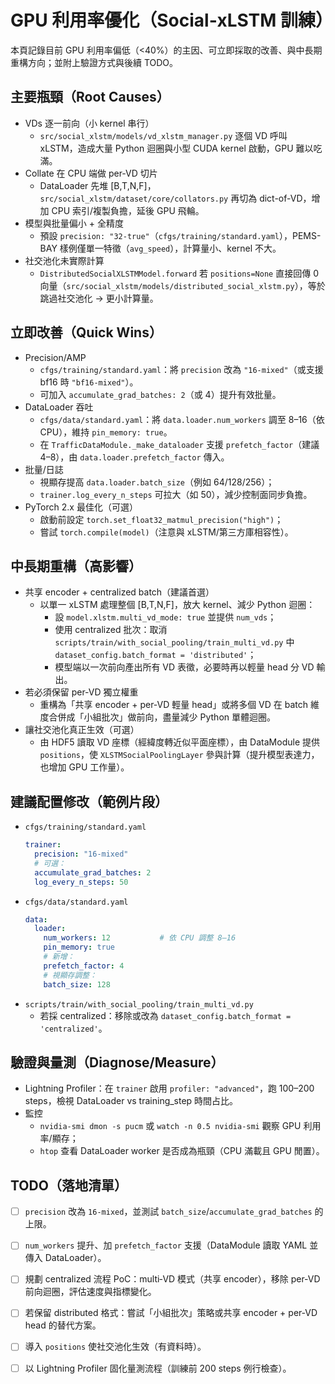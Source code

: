 # GPU 利用率優化（Social‑xLSTM 訓練）

本頁記錄目前 GPU 利用率偏低（<40%）的主因、可立即採取的改善、與中長期重構方向；並附上驗證方式與後續 TODO。

## 主要瓶頸（Root Causes）
- VDs 逐一前向（小 kernel 串行）
  - `src/social_xlstm/models/vd_xlstm_manager.py` 逐個 VD 呼叫 xLSTM，造成大量 Python 迴圈與小型 CUDA kernel 啟動，GPU 難以吃滿。
- Collate 在 CPU 端做 per‑VD 切片
  - DataLoader 先堆 [B,T,N,F]，`src/social_xlstm/dataset/core/collators.py` 再切為 dict-of-VD，增加 CPU 索引/複製負擔，延後 GPU 飛輪。
- 模型與批量偏小 + 全精度
  - 預設 `precision: "32-true"`（`cfgs/training/standard.yaml`），PEMS-BAY 樣例僅單一特徵（`avg_speed`），計算量小、kernel 不大。
- 社交池化未實際計算
  - `DistributedSocialXLSTMModel.forward` 若 `positions=None` 直接回傳 0 向量（`src/social_xlstm/models/distributed_social_xlstm.py`），等於跳過社交池化 → 更小計算量。

## 立即改善（Quick Wins）
- Precision/AMP
  - `cfgs/training/standard.yaml`：將 `precision` 改為 `"16-mixed"`（或支援 bf16 時 `"bf16-mixed"`）。
  - 可加入 `accumulate_grad_batches: 2`（或 4）提升有效批量。
- DataLoader 吞吐
  - `cfgs/data/standard.yaml`：將 `data.loader.num_workers` 調至 8–16（依 CPU），維持 `pin_memory: true`。
  - 在 `TrafficDataModule._make_dataloader` 支援 `prefetch_factor`（建議 4–8），由 `data.loader.prefetch_factor` 傳入。
- 批量/日誌
  - 視顯存提高 `data.loader.batch_size`（例如 64/128/256）；
  - `trainer.log_every_n_steps` 可拉大（如 50），減少控制面同步負擔。
- PyTorch 2.x 最佳化（可選）
  - 啟動前設定 `torch.set_float32_matmul_precision("high")`；
  - 嘗試 `torch.compile(model)`（注意與 xLSTM/第三方庫相容性）。

## 中長期重構（高影響）
- 共享 encoder + centralized batch（建議首選）
  - 以單一 xLSTM 處理整個 [B,T,N,F]，放大 kernel、減少 Python 迴圈：
    - 設 `model.xlstm.multi_vd_mode: true` 並提供 `num_vds`；
    - 使用 centralized 批次：取消 `scripts/train/with_social_pooling/train_multi_vd.py` 中 `dataset_config.batch_format = 'distributed'`；
    - 模型端以一次前向產出所有 VD 表徵，必要時再以輕量 head 分 VD 輸出。
- 若必須保留 per‑VD 獨立權重
  - 重構為「共享 encoder + per‑VD 輕量 head」或將多個 VD 在 batch 維度合併成「小組批次」做前向，盡量減少 Python 單體迴圈。
- 讓社交池化真正生效（可選）
  - 由 HDF5 讀取 VD 座標（經緯度轉近似平面座標），由 DataModule 提供 `positions`，使 `XLSTMSocialPoolingLayer` 參與計算（提升模型表達力，也增加 GPU 工作量）。

## 建議配置修改（範例片段）
- `cfgs/training/standard.yaml`
  ```yaml
  trainer:
    precision: "16-mixed"
    # 可選：
    accumulate_grad_batches: 2
    log_every_n_steps: 50
  ```
- `cfgs/data/standard.yaml`
  ```yaml
  data:
    loader:
      num_workers: 12           # 依 CPU 調整 8–16
      pin_memory: true
      # 新增：
      prefetch_factor: 4
      # 視顯存調整：
      batch_size: 128
  ```
- `scripts/train/with_social_pooling/train_multi_vd.py`
  - 若採 centralized：移除或改為 `dataset_config.batch_format = 'centralized'`。

## 驗證與量測（Diagnose/Measure）
- Lightning Profiler：在 `trainer` 啟用 `profiler: "advanced"`，跑 100–200 steps，檢視 DataLoader vs training_step 時間占比。
- 監控
  - `nvidia-smi dmon -s pucm` 或 `watch -n 0.5 nvidia-smi` 觀察 GPU 利用率/顯存；
  - `htop` 查看 DataLoader worker 是否成為瓶頸（CPU 滿載且 GPU 閒置）。

## TODO（落地清單）
- [ ] `precision` 改為 `16-mixed`，並測試 `batch_size`/`accumulate_grad_batches` 的上限。
- [ ] `num_workers` 提升、加 `prefetch_factor` 支援（DataModule 讀取 YAML 並傳入 DataLoader）。
- [ ] 規劃 centralized 流程 PoC：multi‑VD 模式（共享 encoder），移除 per‑VD 前向迴圈，評估速度與指標變化。
- [ ] 若保留 distributed 格式：嘗試「小組批次」策略或共享 encoder + per‑VD head 的替代方案。
- [ ] 導入 `positions` 使社交池化生效（有資料時）。
- [ ] 以 Lightning Profiler 固化量測流程（訓練前 200 steps 例行檢查）。

